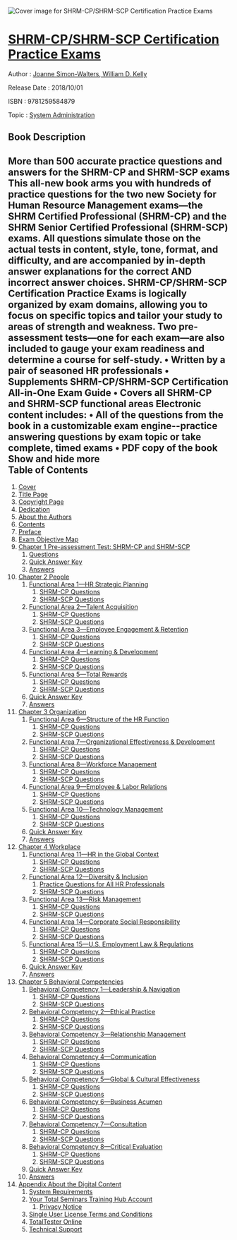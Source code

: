 ![Cover image for SHRM-CP/SHRM-SCP Certification Practice Exams](https://imgdetail.ebookreading.net/cover/cover/system_admin/EB9781259584879.jpg)

[SHRM-CP/SHRM-SCP Certification Practice Exams](https://ebookreading.net/view/book/SHRM-CP%2FSHRM-SCP+Certification+Practice+Exams-EB9781259584879_1.html "SHRM-CP/SHRM-SCP Certification Practice Exams")
====================================================================================================================

Author : [Joanne Simon-Walters](https://ebookreading.net/search/author/Joanne+Simon-Walters),[ William D. Kelly](https://ebookreading.net/search/author/+William+D.+Kelly)

Release Date : 2018/10/01

ISBN : 9781259584879

Topic : [System Administration](https://ebookreading.net/search/category/system-administration)

Book Description
-----------------

 More than 500 accurate practice questions and answers for the SHRM-CP and SHRM-SCP exams
This all-new book arms you with hundreds of practice questions for the two new Society for Human Resource Management exams—the SHRM Certified Professional (SHRM-CP) and the SHRM Senior Certified Professional (SHRM-SCP) exams. All questions simulate those on the actual tests in content, style, tone, format, and difficulty, and are accompanied by in-depth answer explanations for the correct AND incorrect answer choices.
SHRM-CP/SHRM-SCP Certification Practice Exams is logically organized by exam domains, allowing you to focus on specific topics and tailor your study to areas of strength and weakness. Two pre-assessment tests—one for each exam—are also included to gauge your exam readiness and determine a course for self-study.
• Written by a pair of seasoned HR professionals • Supplements SHRM-CP/SHRM-SCP Certification All-in-One Exam Guide • Covers all SHRM-CP and SHRM-SCP functional areas
Electronic content includes:
• All of the questions from the book in a customizable exam engine--practice answering questions by exam topic or take complete, timed exams • PDF copy of the book
        Show and hide more                
Table of Contents
-----------------

1. [Cover](https://ebookreading.net/view/book/SHRM-CP%2FSHRM-SCP+Certification+Practice+Exams-EB9781259584879_1.html)
1. [Title Page](https://ebookreading.net/view/book/SHRM-CP%2FSHRM-SCP+Certification+Practice+Exams-EB9781259584879_2.html)
1. [Copyright Page](https://ebookreading.net/view/book/SHRM-CP%2FSHRM-SCP+Certification+Practice+Exams-EB9781259584879_3.html)
1. [Dedication](https://ebookreading.net/view/book/SHRM-CP%2FSHRM-SCP+Certification+Practice+Exams-EB9781259584879_4.html)
1. [About the Authors](https://ebookreading.net/view/book/SHRM-CP%2FSHRM-SCP+Certification+Practice+Exams-EB9781259584879_5.html)
1. [Contents](https://ebookreading.net/view/book/SHRM-CP%2FSHRM-SCP+Certification+Practice+Exams-EB9781259584879_6.html)
1. [Preface](https://ebookreading.net/view/book/SHRM-CP%2FSHRM-SCP+Certification+Practice+Exams-EB9781259584879_7.html#preface)
1. [Exam Objective Map](https://ebookreading.net/view/book/SHRM-CP%2FSHRM-SCP+Certification+Practice+Exams-EB9781259584879_8.html#exam)
1. [Chapter 1 Pre-assessment Test: SHRM-CP and SHRM-SCP](https://ebookreading.net/view/book/SHRM-CP%2FSHRM-SCP+Certification+Practice+Exams-EB9781259584879_9.html#ch1)
    1. [Questions](https://ebookreading.net/view/book/SHRM-CP%2FSHRM-SCP+Certification+Practice+Exams-EB9781259584879_9.html#ch1lev1)
    1. [Quick Answer Key](https://ebookreading.net/view/book/SHRM-CP%2FSHRM-SCP+Certification+Practice+Exams-EB9781259584879_9.html#ch1lev2)
    1. [Answers](https://ebookreading.net/view/book/SHRM-CP%2FSHRM-SCP+Certification+Practice+Exams-EB9781259584879_9.html#ch1lev3)
1. [Chapter 2 People](https://ebookreading.net/view/book/SHRM-CP%2FSHRM-SCP+Certification+Practice+Exams-EB9781259584879_10.html#ch2)
    1. [Functional Area 1—HR Strategic Planning](https://ebookreading.net/view/book/SHRM-CP%2FSHRM-SCP+Certification+Practice+Exams-EB9781259584879_10.html#ch2lev4)
        1. [SHRM-CP Questions](https://ebookreading.net/view/book/SHRM-CP%2FSHRM-SCP+Certification+Practice+Exams-EB9781259584879_10.html#ch2lev5)
        1. [SHRM-SCP Questions](https://ebookreading.net/view/book/SHRM-CP%2FSHRM-SCP+Certification+Practice+Exams-EB9781259584879_10.html#ch2lev6)
    1. [Functional Area 2—Talent Acquisition](https://ebookreading.net/view/book/SHRM-CP%2FSHRM-SCP+Certification+Practice+Exams-EB9781259584879_10.html#ch2lev7)
        1. [SHRM-CP Questions](https://ebookreading.net/view/book/SHRM-CP%2FSHRM-SCP+Certification+Practice+Exams-EB9781259584879_10.html#ch2lev8)
        1. [SHRM-SCP Questions](https://ebookreading.net/view/book/SHRM-CP%2FSHRM-SCP+Certification+Practice+Exams-EB9781259584879_10.html#ch2lev9)
    1. [Functional Area 3—Employee Engagement &amp; Retention](https://ebookreading.net/view/book/SHRM-CP%2FSHRM-SCP+Certification+Practice+Exams-EB9781259584879_10.html#ch2lev10)
        1. [SHRM-CP Questions](https://ebookreading.net/view/book/SHRM-CP%2FSHRM-SCP+Certification+Practice+Exams-EB9781259584879_10.html#ch2lev11)
        1. [SHRM-SCP Questions](https://ebookreading.net/view/book/SHRM-CP%2FSHRM-SCP+Certification+Practice+Exams-EB9781259584879_10.html#ch2lev12)
    1. [Functional Area 4—Learning &amp; Development](https://ebookreading.net/view/book/SHRM-CP%2FSHRM-SCP+Certification+Practice+Exams-EB9781259584879_10.html#ch2lev13)
        1. [SHRM-CP Questions](https://ebookreading.net/view/book/SHRM-CP%2FSHRM-SCP+Certification+Practice+Exams-EB9781259584879_10.html#ch2lev14)
        1. [SHRM-SCP Questions](https://ebookreading.net/view/book/SHRM-CP%2FSHRM-SCP+Certification+Practice+Exams-EB9781259584879_10.html#ch2lev15)
    1. [Functional Area 5—Total Rewards](https://ebookreading.net/view/book/SHRM-CP%2FSHRM-SCP+Certification+Practice+Exams-EB9781259584879_10.html#ch2lev16)
        1. [SHRM-CP Questions](https://ebookreading.net/view/book/SHRM-CP%2FSHRM-SCP+Certification+Practice+Exams-EB9781259584879_10.html#ch2lev17)
        1. [SHRM-SCP Questions](https://ebookreading.net/view/book/SHRM-CP%2FSHRM-SCP+Certification+Practice+Exams-EB9781259584879_10.html#ch2lev18)
    1. [Quick Answer Key](https://ebookreading.net/view/book/SHRM-CP%2FSHRM-SCP+Certification+Practice+Exams-EB9781259584879_10.html#ch2lev19)
    1. [Answers](https://ebookreading.net/view/book/SHRM-CP%2FSHRM-SCP+Certification+Practice+Exams-EB9781259584879_10.html#ch2lev20)
1. [Chapter 3 Organization](https://ebookreading.net/view/book/SHRM-CP%2FSHRM-SCP+Certification+Practice+Exams-EB9781259584879_11.html#ch3)
    1. [Functional Area 6—Structure of the HR Function](https://ebookreading.net/view/book/SHRM-CP%2FSHRM-SCP+Certification+Practice+Exams-EB9781259584879_11.html#ch3lev21)
        1. [SHRM-CP Questions](https://ebookreading.net/view/book/SHRM-CP%2FSHRM-SCP+Certification+Practice+Exams-EB9781259584879_11.html#ch3lev22)
        1. [SHRM-SCP Questions](https://ebookreading.net/view/book/SHRM-CP%2FSHRM-SCP+Certification+Practice+Exams-EB9781259584879_11.html#ch3lev23)
    1. [Functional Area 7—Organizational Effectiveness &amp; Development](https://ebookreading.net/view/book/SHRM-CP%2FSHRM-SCP+Certification+Practice+Exams-EB9781259584879_11.html#ch3lev24)
        1. [SHRM-CP Questions](https://ebookreading.net/view/book/SHRM-CP%2FSHRM-SCP+Certification+Practice+Exams-EB9781259584879_11.html#ch3lev25)
        1. [SHRM-SCP Questions](https://ebookreading.net/view/book/SHRM-CP%2FSHRM-SCP+Certification+Practice+Exams-EB9781259584879_11.html#ch3lev26)
    1. [Functional Area 8—Workforce Management](https://ebookreading.net/view/book/SHRM-CP%2FSHRM-SCP+Certification+Practice+Exams-EB9781259584879_11.html#ch3lev27)
        1. [SHRM-CP Questions](https://ebookreading.net/view/book/SHRM-CP%2FSHRM-SCP+Certification+Practice+Exams-EB9781259584879_11.html#ch3lev28)
        1. [SHRM-SCP Questions](https://ebookreading.net/view/book/SHRM-CP%2FSHRM-SCP+Certification+Practice+Exams-EB9781259584879_11.html#ch3lev29)
    1. [Functional Area 9—Employee &amp; Labor Relations](https://ebookreading.net/view/book/SHRM-CP%2FSHRM-SCP+Certification+Practice+Exams-EB9781259584879_11.html#ch3lev30)
        1. [SHRM-CP Questions](https://ebookreading.net/view/book/SHRM-CP%2FSHRM-SCP+Certification+Practice+Exams-EB9781259584879_11.html#ch3lev31)
        1. [SHRM-SCP Questions](https://ebookreading.net/view/book/SHRM-CP%2FSHRM-SCP+Certification+Practice+Exams-EB9781259584879_11.html#ch3lev32)
    1. [Functional Area 10—Technology Management](https://ebookreading.net/view/book/SHRM-CP%2FSHRM-SCP+Certification+Practice+Exams-EB9781259584879_11.html#ch3lev33)
        1. [SHRM-CP Questions](https://ebookreading.net/view/book/SHRM-CP%2FSHRM-SCP+Certification+Practice+Exams-EB9781259584879_11.html#ch3lev34)
        1. [SHRM-SCP Questions](https://ebookreading.net/view/book/SHRM-CP%2FSHRM-SCP+Certification+Practice+Exams-EB9781259584879_11.html#ch3lev35)
    1. [Quick Answer Key](https://ebookreading.net/view/book/SHRM-CP%2FSHRM-SCP+Certification+Practice+Exams-EB9781259584879_11.html#ch3lev36)
    1. [Answers](https://ebookreading.net/view/book/SHRM-CP%2FSHRM-SCP+Certification+Practice+Exams-EB9781259584879_11.html#ch3lev37)
1. [Chapter 4 Workplace](https://ebookreading.net/view/book/SHRM-CP%2FSHRM-SCP+Certification+Practice+Exams-EB9781259584879_12.html#ch4)
    1. [Functional Area 11—HR in the Global Context](https://ebookreading.net/view/book/SHRM-CP%2FSHRM-SCP+Certification+Practice+Exams-EB9781259584879_12.html#ch4lev38)
        1. [SHRM-CP Questions](https://ebookreading.net/view/book/SHRM-CP%2FSHRM-SCP+Certification+Practice+Exams-EB9781259584879_12.html#ch4lev39)
        1. [SHRM-SCP Questions](https://ebookreading.net/view/book/SHRM-CP%2FSHRM-SCP+Certification+Practice+Exams-EB9781259584879_12.html#ch4lev40)
    1. [Functional Area 12—Diversity &amp; Inclusion](https://ebookreading.net/view/book/SHRM-CP%2FSHRM-SCP+Certification+Practice+Exams-EB9781259584879_12.html#ch4lev41)
        1. [Practice Questions for All HR Professionals](https://ebookreading.net/view/book/SHRM-CP%2FSHRM-SCP+Certification+Practice+Exams-EB9781259584879_12.html#ch4lev42)
        1. [SHRM-SCP Questions](https://ebookreading.net/view/book/SHRM-CP%2FSHRM-SCP+Certification+Practice+Exams-EB9781259584879_12.html#ch4lev43)
    1. [Functional Area 13—Risk Management](https://ebookreading.net/view/book/SHRM-CP%2FSHRM-SCP+Certification+Practice+Exams-EB9781259584879_12.html#ch4lev44)
        1. [SHRM-CP Questions](https://ebookreading.net/view/book/SHRM-CP%2FSHRM-SCP+Certification+Practice+Exams-EB9781259584879_12.html#ch4lev45)
        1. [SHRM-SCP Questions](https://ebookreading.net/view/book/SHRM-CP%2FSHRM-SCP+Certification+Practice+Exams-EB9781259584879_12.html#ch4lev46)
    1. [Functional Area 14—Corporate Social Responsibility](https://ebookreading.net/view/book/SHRM-CP%2FSHRM-SCP+Certification+Practice+Exams-EB9781259584879_12.html#ch4lev47)
        1. [SHRM-CP Questions](https://ebookreading.net/view/book/SHRM-CP%2FSHRM-SCP+Certification+Practice+Exams-EB9781259584879_12.html#ch4lev48)
        1. [SHRM-SCP Questions](https://ebookreading.net/view/book/SHRM-CP%2FSHRM-SCP+Certification+Practice+Exams-EB9781259584879_12.html#ch4lev49)
    1. [Functional Area 15—U.S. Employment Law &amp; Regulations](https://ebookreading.net/view/book/SHRM-CP%2FSHRM-SCP+Certification+Practice+Exams-EB9781259584879_12.html#ch4lev50)
        1. [SHRM-CP Questions](https://ebookreading.net/view/book/SHRM-CP%2FSHRM-SCP+Certification+Practice+Exams-EB9781259584879_12.html#ch4lev51)
        1. [SHRM-SCP Questions](https://ebookreading.net/view/book/SHRM-CP%2FSHRM-SCP+Certification+Practice+Exams-EB9781259584879_12.html#ch4lev52)
    1. [Quick Answer Key](https://ebookreading.net/view/book/SHRM-CP%2FSHRM-SCP+Certification+Practice+Exams-EB9781259584879_12.html#ch4lev53)
    1. [Answers](https://ebookreading.net/view/book/SHRM-CP%2FSHRM-SCP+Certification+Practice+Exams-EB9781259584879_12.html#ch4lev54)
1. [Chapter 5 Behavioral Competencies](https://ebookreading.net/view/book/SHRM-CP%2FSHRM-SCP+Certification+Practice+Exams-EB9781259584879_13.html#ch5)
    1. [Behavioral Competency 1—Leadership &amp; Navigation](https://ebookreading.net/view/book/SHRM-CP%2FSHRM-SCP+Certification+Practice+Exams-EB9781259584879_13.html#ch5lev55)
        1. [SHRM-CP Questions](https://ebookreading.net/view/book/SHRM-CP%2FSHRM-SCP+Certification+Practice+Exams-EB9781259584879_13.html#ch5lev56)
        1. [SHRM-SCP Questions](https://ebookreading.net/view/book/SHRM-CP%2FSHRM-SCP+Certification+Practice+Exams-EB9781259584879_13.html#ch5lev57)
    1. [Behavioral Competency 2—Ethical Practice](https://ebookreading.net/view/book/SHRM-CP%2FSHRM-SCP+Certification+Practice+Exams-EB9781259584879_13.html#ch5lev58)
        1. [SHRM-CP Questions](https://ebookreading.net/view/book/SHRM-CP%2FSHRM-SCP+Certification+Practice+Exams-EB9781259584879_13.html#ch5lev59)
        1. [SHRM-SCP Questions](https://ebookreading.net/view/book/SHRM-CP%2FSHRM-SCP+Certification+Practice+Exams-EB9781259584879_13.html#ch5lev60)
    1. [Behavioral Competency 3—Relationship Management](https://ebookreading.net/view/book/SHRM-CP%2FSHRM-SCP+Certification+Practice+Exams-EB9781259584879_13.html#ch5lev61)
        1. [SHRM-CP Questions](https://ebookreading.net/view/book/SHRM-CP%2FSHRM-SCP+Certification+Practice+Exams-EB9781259584879_13.html#ch5lev62)
        1. [SHRM-SCP Questions](https://ebookreading.net/view/book/SHRM-CP%2FSHRM-SCP+Certification+Practice+Exams-EB9781259584879_13.html#ch5lev63)
    1. [Behavioral Competency 4—Communication](https://ebookreading.net/view/book/SHRM-CP%2FSHRM-SCP+Certification+Practice+Exams-EB9781259584879_13.html#ch5lev64)
        1. [SHRM-CP Questions](https://ebookreading.net/view/book/SHRM-CP%2FSHRM-SCP+Certification+Practice+Exams-EB9781259584879_13.html#ch5lev65)
        1. [SHRM-SCP Questions](https://ebookreading.net/view/book/SHRM-CP%2FSHRM-SCP+Certification+Practice+Exams-EB9781259584879_13.html#ch5lev66)
    1. [Behavioral Competency 5—Global &amp; Cultural Effectiveness](https://ebookreading.net/view/book/SHRM-CP%2FSHRM-SCP+Certification+Practice+Exams-EB9781259584879_13.html#ch5lev67)
        1. [SHRM-CP Questions](https://ebookreading.net/view/book/SHRM-CP%2FSHRM-SCP+Certification+Practice+Exams-EB9781259584879_13.html#ch5lev68)
        1. [SHRM-SCP Questions](https://ebookreading.net/view/book/SHRM-CP%2FSHRM-SCP+Certification+Practice+Exams-EB9781259584879_13.html#ch5lev69)
    1. [Behavioral Competency 6—Business Acumen](https://ebookreading.net/view/book/SHRM-CP%2FSHRM-SCP+Certification+Practice+Exams-EB9781259584879_13.html#ch5lev70)
        1. [SHRM-CP Questions](https://ebookreading.net/view/book/SHRM-CP%2FSHRM-SCP+Certification+Practice+Exams-EB9781259584879_13.html#ch5lev71)
        1. [SHRM-SCP Questions](https://ebookreading.net/view/book/SHRM-CP%2FSHRM-SCP+Certification+Practice+Exams-EB9781259584879_13.html#ch5lev72)
    1. [Behavioral Competency 7—Consultation](https://ebookreading.net/view/book/SHRM-CP%2FSHRM-SCP+Certification+Practice+Exams-EB9781259584879_13.html#ch5lev73)
        1. [SHRM-CP Questions](https://ebookreading.net/view/book/SHRM-CP%2FSHRM-SCP+Certification+Practice+Exams-EB9781259584879_13.html#ch5lev74)
        1. [SHRM-SCP Questions](https://ebookreading.net/view/book/SHRM-CP%2FSHRM-SCP+Certification+Practice+Exams-EB9781259584879_13.html#ch5lev75)
    1. [Behavioral Competency 8—Critical Evaluation](https://ebookreading.net/view/book/SHRM-CP%2FSHRM-SCP+Certification+Practice+Exams-EB9781259584879_14.html#ch5lev76)
        1. [SHRM-CP Questions](https://ebookreading.net/view/book/SHRM-CP%2FSHRM-SCP+Certification+Practice+Exams-EB9781259584879_14.html#ch5lev77)
        1. [SHRM-SCP Questions](https://ebookreading.net/view/book/SHRM-CP%2FSHRM-SCP+Certification+Practice+Exams-EB9781259584879_14.html#ch5lev78)
    1. [Quick Answer Key](https://ebookreading.net/view/book/SHRM-CP%2FSHRM-SCP+Certification+Practice+Exams-EB9781259584879_14.html#ch5lev79)
    1. [Answers](https://ebookreading.net/view/book/SHRM-CP%2FSHRM-SCP+Certification+Practice+Exams-EB9781259584879_14.html#ch5lev80)
1. [Appendix About the Digital Content](https://ebookreading.net/view/book/SHRM-CP%2FSHRM-SCP+Certification+Practice+Exams-EB9781259584879_15.html#appen)
    1. [System Requirements](https://ebookreading.net/view/book/SHRM-CP%2FSHRM-SCP+Certification+Practice+Exams-EB9781259584879_15.html#appenlev81)
    1. [Your Total Seminars Training Hub Account](https://ebookreading.net/view/book/SHRM-CP%2FSHRM-SCP+Certification+Practice+Exams-EB9781259584879_15.html#appenlev82)
        1. [Privacy Notice](https://ebookreading.net/view/book/SHRM-CP%2FSHRM-SCP+Certification+Practice+Exams-EB9781259584879_15.html#appenlev83)
    1. [Single User License Terms and Conditions](https://ebookreading.net/view/book/SHRM-CP%2FSHRM-SCP+Certification+Practice+Exams-EB9781259584879_15.html#appenlev84)
    1. [TotalTester Online](https://ebookreading.net/view/book/SHRM-CP%2FSHRM-SCP+Certification+Practice+Exams-EB9781259584879_15.html#appenlev85)
    1. [Technical Support](https://ebookreading.net/view/book/SHRM-CP%2FSHRM-SCP+Certification+Practice+Exams-EB9781259584879_15.html#appenlev87)
